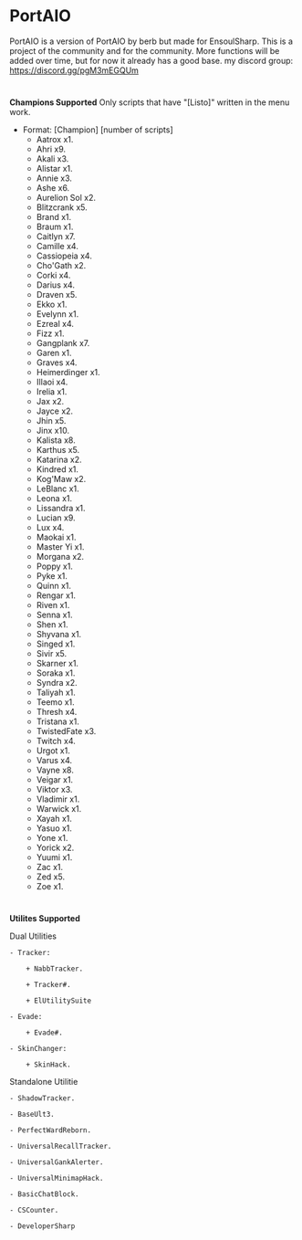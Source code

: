 # PortAIO

PortAIO is a version of PortAIO by berb but made for EnsoulSharp. This is a project of the community and for the community. More functions will be added over time, but for now it already has a good base. my discord group: https://discord.gg/pgM3mEGQUm

#
**Champions Supported**
Only scripts that have "[Listo]" written in the menu work.

- Format:  [Champion] [number of scripts]
    - Aatrox x1.
    - Ahri x9.
    - Akali x3.
    - Alistar x1.
    - Annie x3.
    - Ashe x6.
    - Aurelion Sol x2.
    - Blitzcrank x5.
    - Brand x1.
    - Braum x1.
    - Caitlyn x7.
    - Camille x4.
    - Cassiopeia x4.
    - Cho'Gath x2.
    - Corki x4.
    - Darius x4.
    - Draven x5.
    - Ekko x1.
    - Evelynn x1.
    - Ezreal x4.
    - Fizz x1.
    - Gangplank x7.
    - Garen x1.
    - Graves x4.
    - Heimerdinger x1.
    - Illaoi x4.
    - Irelia x1.
    - Jax x2.
    - Jayce x2.
    - Jhin x5.
    - Jinx x10.
    - Kalista x8.
    - Karthus x5.
    - Katarina x2.
    - Kindred x1.
    - Kog'Maw x2.
    - LeBlanc x1.
    - Leona x1.
    - Lissandra x1.
    - Lucian x9.
    - Lux x4.
    - Maokai x1.
    - Master Yi x1.
    - Morgana x2.
    - Poppy x1.
    - Pyke x1.
    - Quinn x1.
    - Rengar x1.
    - Riven x1.
    - Senna x1.
    - Shen x1.
    - Shyvana x1.
    - Singed x1.
    - Sivir x5.
    - Skarner x1.
    - Soraka x1.
    - Syndra x2.
    - Taliyah x1.
    - Teemo x1.
    - Thresh x4.
    - Tristana x1.
    - TwistedFate x3.
    - Twitch x4.
    - Urgot x1.
    - Varus x4.
    - Vayne x8.
    - Veigar x1.
    - Viktor x3.
    - Vladimir x1.
    - Warwick x1.
    - Xayah x1.
    - Yasuo x1.
    - Yone x1.
    - Yorick x2.
    - Yuumi x1.
    - Zac x1.
    - Zed x5.
    - Zoe x1.

#
**Utilites Supported**

Dual Utilities

    - Tracker:

        + NabbTracker.

        + Tracker#.

        + ElUtilitySuite

    - Evade:

        + Evade#.

    - SkinChanger:

        + SkinHack.

Standalone Utilitie

    - ShadowTracker.

    - BaseUlt3.

    - PerfectWardReborn.

    - UniversalRecallTracker.

    - UniversalGankAlerter.

    - UniversalMinimapHack.

    - BasicChatBlock.

    - CSCounter.

    - DeveloperSharp

